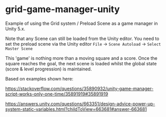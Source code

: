 # grid-game-manager-unity

Example of using the Grid system / Preload Scene as a game manager in Unity 5.x. 

Note that any Scene can still be loaded from the Unity editor. You need to set the preload scene via the Unity editor `File` -> `Scene Autoload` -> `Select Master Scene`

This 'game' is nothing more than a moving square and a score. Once the square reaches the goal, the next scene is loaded whilst the global state (score & level progression) is maintained.


Based on examples shown here:

https://stackoverflow.com/questions/35890932/unity-game-manager-script-works-only-one-time/35891919#35891919

https://answers.unity.com/questions/663351/design-advice-power-up-system-static-variables.html?childToView=663681#answer-663681
